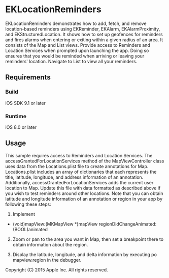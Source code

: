 # EKLocationReminders
EKLocationReminders demonstrates how to add, fetch, and remove location-based reminders using EKReminder, EKAlarm, EKAlarmProximity, and EKStructuredLocation. 
It shows how to set up geofences for reminders and fires alarms when entering or exiting within a given radius of an area. It consists of the Map and List views. 
Provide access to Reminders and Location Services when prompted upon launching the app. Doing so ensures that you would be reminded when arriving or leaving your 
reminders' location. Navigate to List to view all your reminders.


## Requirements

### Build

iOS SDK 9.1 or later

### Runtime

iOS 8.0 or later



## Usage
This sample requires access to Reminders and Location Services. 
The accessGrantedForLocationServices method of the MapViewController class uses data from the Locations.plist file to create annotations for Map. 
Locations.plist includes an array of dictionaries that each represents the title, latitude, longitude, and address information of an annotation. 
Additionally, accessGrantedForLocationServices adds the current user location to Map. Update this file with data formatted as described above if 
you wish to test reminders around other locations. Note that you can obtain latitude and longitude information of an annotation or region in your app 
by following these steps:
1) Implement 
- (void)mapView:(MKMapView *)mapView regionDidChangeAnimated:(BOOL)animated


2) Zoom or pan to the area you want in Map, then set a breakpoint there to obtain information about the region.

3) Display the latitude, longitude, and delta information by executing po mapview.region in the debugger.


Copyright (C) 2015 Apple Inc. All rights reserved.